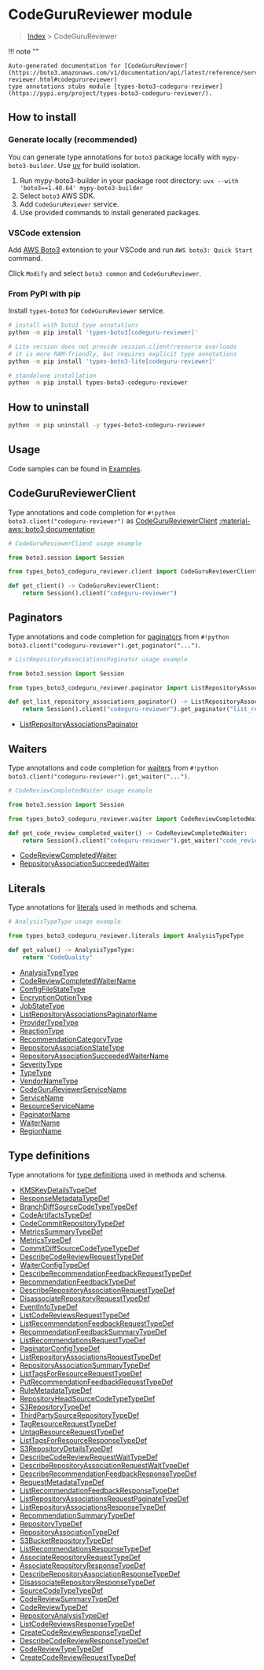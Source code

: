 #  CodeGuruReviewer module

> [Index](../README.md) > CodeGuruReviewer

!!! note ""

    Auto-generated documentation for [CodeGuruReviewer](https://boto3.amazonaws.com/v1/documentation/api/latest/reference/services/codeguru-reviewer.html#codegurureviewer)
    type annotations stubs module [types-boto3-codeguru-reviewer](https://pypi.org/project/types-boto3-codeguru-reviewer/).

## How to install

### Generate locally (recommended)

You can generate type annotations for `boto3` package locally with `mypy-boto3-builder`.
Use [uv](https://docs.astral.sh/uv/getting-started/installation/) for build isolation.

1. Run mypy-boto3-builder in your package root directory: `uvx --with 'boto3==1.40.64' mypy-boto3-builder`
1. Select `boto3` AWS SDK.
1. Add `CodeGuruReviewer` service.
1. Use provided commands to install generated packages.


### VSCode extension

Add [AWS Boto3](https://marketplace.visualstudio.com/items?itemName=Boto3typed.boto3-ide)
extension to your VSCode and run `AWS boto3: Quick Start` command.

Click `Modify` and select `boto3 common` and `CodeGuruReviewer`.


### From PyPI with pip

Install `types-boto3` for `CodeGuruReviewer` service.

```bash
# install with boto3 type annotations
python -m pip install 'types-boto3[codeguru-reviewer]'

# Lite version does not provide session.client/resource overloads
# it is more RAM-friendly, but requires explicit type annotations
python -m pip install 'types-boto3-lite[codeguru-reviewer]'

# standalone installation
python -m pip install types-boto3-codeguru-reviewer
```



## How to uninstall

```bash
python -m pip uninstall -y types-boto3-codeguru-reviewer
```

## Usage

Code samples can be found in [Examples](./usage.md).

## CodeGuruReviewerClient

Type annotations and code completion for  `#!python boto3.client("codeguru-reviewer")` as [CodeGuruReviewerClient](./client.md)
[:material-aws: boto3 documentation](https://boto3.amazonaws.com/v1/documentation/api/latest/reference/services/codeguru-reviewer.html#CodeGuruReviewer.Client)

```python
# CodeGuruReviewerClient usage example

from boto3.session import Session

from types_boto3_codeguru_reviewer.client import CodeGuruReviewerClient

def get_client() -> CodeGuruReviewerClient:
    return Session().client("codeguru-reviewer")
```


## Paginators

Type annotations and code completion for [paginators](./paginators.md)
from `#!python boto3.client("codeguru-reviewer").get_paginator("...")`.

```python
# ListRepositoryAssociationsPaginator usage example

from boto3.session import Session

from types_boto3_codeguru_reviewer.paginator import ListRepositoryAssociationsPaginator

def get_list_repository_associations_paginator() -> ListRepositoryAssociationsPaginator:
    return Session().client("codeguru-reviewer").get_paginator("list_repository_associations"))
```

- [ListRepositoryAssociationsPaginator](./paginators.md#listrepositoryassociationspaginator)




## Waiters

Type annotations and code completion for [waiters](./waiters.md)
from `#!python boto3.client("codeguru-reviewer").get_waiter("...")`.

```python
# CodeReviewCompletedWaiter usage example

from boto3.session import Session

from types_boto3_codeguru_reviewer.waiter import CodeReviewCompletedWaiter

def get_code_review_completed_waiter() -> CodeReviewCompletedWaiter:
    return Session().client("codeguru-reviewer").get_waiter("code_review_completed")
```

- [CodeReviewCompletedWaiter](./waiters.md#codereviewcompletedwaiter)
- [RepositoryAssociationSucceededWaiter](./waiters.md#repositoryassociationsucceededwaiter)







## Literals

Type annotations for [literals](./literals.md) used in methods and schema.

```python
# AnalysisTypeType usage example

from types_boto3_codeguru_reviewer.literals import AnalysisTypeType

def get_value() -> AnalysisTypeType:
    return "CodeQuality"
```

- [AnalysisTypeType](./literals.md#analysistypetype)
- [CodeReviewCompletedWaiterName](./literals.md#codereviewcompletedwaitername)
- [ConfigFileStateType](./literals.md#configfilestatetype)
- [EncryptionOptionType](./literals.md#encryptionoptiontype)
- [JobStateType](./literals.md#jobstatetype)
- [ListRepositoryAssociationsPaginatorName](./literals.md#listrepositoryassociationspaginatorname)
- [ProviderTypeType](./literals.md#providertypetype)
- [ReactionType](./literals.md#reactiontype)
- [RecommendationCategoryType](./literals.md#recommendationcategorytype)
- [RepositoryAssociationStateType](./literals.md#repositoryassociationstatetype)
- [RepositoryAssociationSucceededWaiterName](./literals.md#repositoryassociationsucceededwaitername)
- [SeverityType](./literals.md#severitytype)
- [TypeType](./literals.md#typetype)
- [VendorNameType](./literals.md#vendornametype)
- [CodeGuruReviewerServiceName](./literals.md#codegurureviewerservicename)
- [ServiceName](./literals.md#servicename)
- [ResourceServiceName](./literals.md#resourceservicename)
- [PaginatorName](./literals.md#paginatorname)
- [WaiterName](./literals.md#waitername)
- [RegionName](./literals.md#regionname)




## Type definitions

Type annotations for [type definitions](./type_defs.md) used in methods and schema.

- [KMSKeyDetailsTypeDef](./type_defs.md#kmskeydetailstypedef)
- [ResponseMetadataTypeDef](./type_defs.md#responsemetadatatypedef)
- [BranchDiffSourceCodeTypeTypeDef](./type_defs.md#branchdiffsourcecodetypetypedef)
- [CodeArtifactsTypeDef](./type_defs.md#codeartifactstypedef)
- [CodeCommitRepositoryTypeDef](./type_defs.md#codecommitrepositorytypedef)
- [MetricsSummaryTypeDef](./type_defs.md#metricssummarytypedef)
- [MetricsTypeDef](./type_defs.md#metricstypedef)
- [CommitDiffSourceCodeTypeTypeDef](./type_defs.md#commitdiffsourcecodetypetypedef)
- [DescribeCodeReviewRequestTypeDef](./type_defs.md#describecodereviewrequesttypedef)
- [WaiterConfigTypeDef](./type_defs.md#waiterconfigtypedef)
- [DescribeRecommendationFeedbackRequestTypeDef](./type_defs.md#describerecommendationfeedbackrequesttypedef)
- [RecommendationFeedbackTypeDef](./type_defs.md#recommendationfeedbacktypedef)
- [DescribeRepositoryAssociationRequestTypeDef](./type_defs.md#describerepositoryassociationrequesttypedef)
- [DisassociateRepositoryRequestTypeDef](./type_defs.md#disassociaterepositoryrequesttypedef)
- [EventInfoTypeDef](./type_defs.md#eventinfotypedef)
- [ListCodeReviewsRequestTypeDef](./type_defs.md#listcodereviewsrequesttypedef)
- [ListRecommendationFeedbackRequestTypeDef](./type_defs.md#listrecommendationfeedbackrequesttypedef)
- [RecommendationFeedbackSummaryTypeDef](./type_defs.md#recommendationfeedbacksummarytypedef)
- [ListRecommendationsRequestTypeDef](./type_defs.md#listrecommendationsrequesttypedef)
- [PaginatorConfigTypeDef](./type_defs.md#paginatorconfigtypedef)
- [ListRepositoryAssociationsRequestTypeDef](./type_defs.md#listrepositoryassociationsrequesttypedef)
- [RepositoryAssociationSummaryTypeDef](./type_defs.md#repositoryassociationsummarytypedef)
- [ListTagsForResourceRequestTypeDef](./type_defs.md#listtagsforresourcerequesttypedef)
- [PutRecommendationFeedbackRequestTypeDef](./type_defs.md#putrecommendationfeedbackrequesttypedef)
- [RuleMetadataTypeDef](./type_defs.md#rulemetadatatypedef)
- [RepositoryHeadSourceCodeTypeTypeDef](./type_defs.md#repositoryheadsourcecodetypetypedef)
- [S3RepositoryTypeDef](./type_defs.md#s3repositorytypedef)
- [ThirdPartySourceRepositoryTypeDef](./type_defs.md#thirdpartysourcerepositorytypedef)
- [TagResourceRequestTypeDef](./type_defs.md#tagresourcerequesttypedef)
- [UntagResourceRequestTypeDef](./type_defs.md#untagresourcerequesttypedef)
- [ListTagsForResourceResponseTypeDef](./type_defs.md#listtagsforresourceresponsetypedef)
- [S3RepositoryDetailsTypeDef](./type_defs.md#s3repositorydetailstypedef)
- [DescribeCodeReviewRequestWaitTypeDef](./type_defs.md#describecodereviewrequestwaittypedef)
- [DescribeRepositoryAssociationRequestWaitTypeDef](./type_defs.md#describerepositoryassociationrequestwaittypedef)
- [DescribeRecommendationFeedbackResponseTypeDef](./type_defs.md#describerecommendationfeedbackresponsetypedef)
- [RequestMetadataTypeDef](./type_defs.md#requestmetadatatypedef)
- [ListRecommendationFeedbackResponseTypeDef](./type_defs.md#listrecommendationfeedbackresponsetypedef)
- [ListRepositoryAssociationsRequestPaginateTypeDef](./type_defs.md#listrepositoryassociationsrequestpaginatetypedef)
- [ListRepositoryAssociationsResponseTypeDef](./type_defs.md#listrepositoryassociationsresponsetypedef)
- [RecommendationSummaryTypeDef](./type_defs.md#recommendationsummarytypedef)
- [RepositoryTypeDef](./type_defs.md#repositorytypedef)
- [RepositoryAssociationTypeDef](./type_defs.md#repositoryassociationtypedef)
- [S3BucketRepositoryTypeDef](./type_defs.md#s3bucketrepositorytypedef)
- [ListRecommendationsResponseTypeDef](./type_defs.md#listrecommendationsresponsetypedef)
- [AssociateRepositoryRequestTypeDef](./type_defs.md#associaterepositoryrequesttypedef)
- [AssociateRepositoryResponseTypeDef](./type_defs.md#associaterepositoryresponsetypedef)
- [DescribeRepositoryAssociationResponseTypeDef](./type_defs.md#describerepositoryassociationresponsetypedef)
- [DisassociateRepositoryResponseTypeDef](./type_defs.md#disassociaterepositoryresponsetypedef)
- [SourceCodeTypeTypeDef](./type_defs.md#sourcecodetypetypedef)
- [CodeReviewSummaryTypeDef](./type_defs.md#codereviewsummarytypedef)
- [CodeReviewTypeDef](./type_defs.md#codereviewtypedef)
- [RepositoryAnalysisTypeDef](./type_defs.md#repositoryanalysistypedef)
- [ListCodeReviewsResponseTypeDef](./type_defs.md#listcodereviewsresponsetypedef)
- [CreateCodeReviewResponseTypeDef](./type_defs.md#createcodereviewresponsetypedef)
- [DescribeCodeReviewResponseTypeDef](./type_defs.md#describecodereviewresponsetypedef)
- [CodeReviewTypeTypeDef](./type_defs.md#codereviewtypetypedef)
- [CreateCodeReviewRequestTypeDef](./type_defs.md#createcodereviewrequesttypedef)

